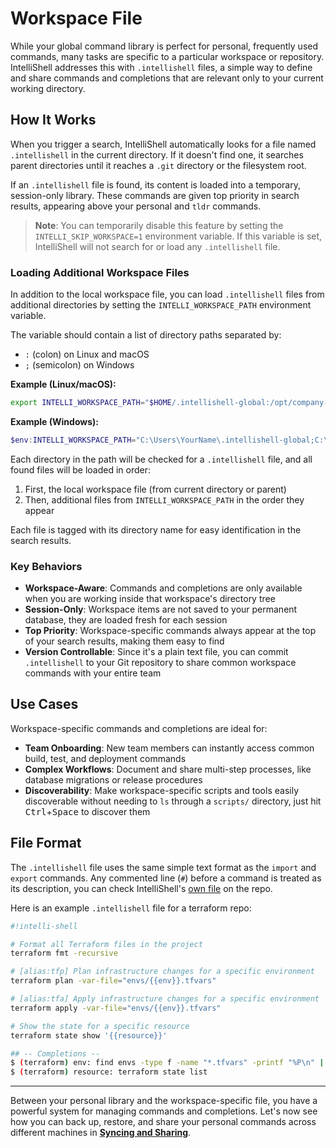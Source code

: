 # Workspace File

While your global command library is perfect for personal, frequently used commands, many tasks are specific to a
particular workspace or repository. IntelliShell addresses this with `.intellishell` files, a simple way to define and
share commands and completions that are relevant only to your current working directory.

## How It Works

When you trigger a search, IntelliShell automatically looks for a file named `.intellishell` in the current directory. If
it doesn't find one, it searches parent directories until it reaches a `.git` directory or the filesystem root.

If an `.intellishell` file is found, its content is loaded into a temporary, session-only library. These commands are
given top priority in search results, appearing above your personal and `tldr` commands.

> **Note**: You can temporarily disable this feature by setting the `INTELLI_SKIP_WORKSPACE=1` environment variable. If
> this variable is set, IntelliShell will not search for or load any `.intellishell` file.

### Loading Additional Workspace Files

In addition to the local workspace file, you can load `.intellishell` files from additional directories by setting the
`INTELLI_WORKSPACE_PATH` environment variable.

The variable should contain a list of directory paths separated by:
- `:` (colon) on Linux and macOS
- `;` (semicolon) on Windows

**Example (Linux/macOS):**
```sh
export INTELLI_WORKSPACE_PATH="$HOME/.intellishell-global:/opt/company-commands"
```

**Example (Windows):**
```powershell
$env:INTELLI_WORKSPACE_PATH="C:\Users\YourName\.intellishell-global;C:\Company\commands"
```

Each directory in the path will be checked for a `.intellishell` file, and all found files will be loaded in order:
1. First, the local workspace file (from current directory or parent)
2. Then, additional files from `INTELLI_WORKSPACE_PATH` in the order they appear

Each file is tagged with its directory name for easy identification in the search results.

### Key Behaviors

- **Workspace-Aware**: Commands and completions are only available when you are working inside that workspace's directory
  tree
- **Session-Only**: Workspace items are not saved to your permanent database, they are loaded fresh for each session
- **Top Priority**: Workspace-specific commands always appear at the top of your search results, making them easy to find
- **Version Controllable**: Since it's a plain text file, you can commit `.intellishell` to your Git repository to share
  common workspace commands with your entire team

## Use Cases

Workspace-specific commands and completions are ideal for:

- **Team Onboarding**: New team members can instantly access common build, test, and deployment commands
- **Complex Workflows**: Document and share multi-step processes, like database migrations or release procedures
- **Discoverability**: Make workspace-specific scripts and tools easily discoverable without needing to `ls` through a
  `scripts/` directory, just hit <kbd>Ctrl</kbd>+<kbd>Space</kbd> to discover them

## File Format

The `.intellishell` file uses the same simple text format as the `import` and `export` commands. Any commented line (`#`)
before a command is treated as its description, you can check IntelliShell's [own file](https://github.com/lasantosr/intelli-shell/blob/main/.intellishell)
on the repo.

Here is an example `.intellishell` file for a terraform repo:

```sh
#!intelli-shell

# Format all Terraform files in the project
terraform fmt -recursive

# [alias:tfp] Plan infrastructure changes for a specific environment
terraform plan -var-file="envs/{{env}}.tfvars"

# [alias:tfa] Apply infrastructure changes for a specific environment
terraform apply -var-file="envs/{{env}}.tfvars"

# Show the state for a specific resource
terraform state show '{{resource}}'

## -- Completions --
$ (terraform) env: find envs -type f -name "*.tfvars" -printf "%P\n" | sort | sed 's/\.tfvars$//'
$ (terraform) resource: terraform state list
```

---

Between your personal library and the workspace-specific file, you have a powerful system for managing commands and completions.
Let's now see how you can back up, restore, and share your personal commands across different machines in
[**Syncing and Sharing**](./syncing.md).
